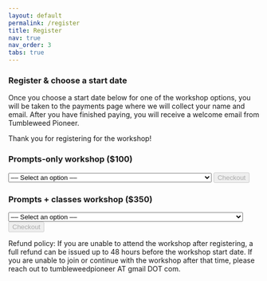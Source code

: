 ```yaml
---
layout: default
permalink: /register
title: Register
nav: true
nav_order: 3
tabs: true
---
```


### Register &amp; choose a start date

Once you choose a start date below for one of the workshop options, you will be taken to the payments page where we will collect your name and email. After you have finished paying, you will receive a welcome email from Tumbleweed Pioneer.

Thank you for registering for the workshop!

### Prompts-only workshop ($100)
<select name="prompts-only-dates" id="prompts-only-dates">
    <option disabled selected value>&ndash;&ndash; Select an option &ndash;&ndash;</option>
    <option value="price_1S7gyfDWI41Mc7pyCvm8EuUA">Starting October 27 &mdash; Re-writing Your Career Moves: Prompts</option>
    <option value="price_1S7gz7DWI41Mc7pyH7o2aOME">Starting November 3 &mdash; Re-writing Your Career Moves: Prompts</option>
    <option value="price_1S7gzTDWI41Mc7pyHjRr1Ho7">Starting November 10 &mdash; Re-writing Your Career Moves: Prompts</option>
    <option value="price_1S7gzmDWI41Mc7py37rFL1HB">Starting November 17 &mdash; Re-writing Your Career Moves: Prompts</option>
</select>
<button disabled class="checkout-button" id="prompts-only-checkout-button" role="link" type="button">Checkout</button>

### Prompts + classes workshop ($350)
<select name="prompts-plus-classes-dates" id="prompts-plus-classes-dates">
    <option disabled selected value>&ndash;&ndash; Select an option &ndash;&ndash;</option>
    <option value="price_1S7h3pDWI41Mc7pysOxa0OJh">Starting November 10 &mdash; Re-writing Your Career Moves: Prompts + Classes</option>
    <option value="price_1S7h46DWI41Mc7pyggWUc8YP">Starting November 17 &mdash; Re-writing Your Career Moves: Prompts + Classes</option>
    <option value="price_1S7h4MDWI41Mc7pyvmGTfqhT">Starting December 1 &mdash; Re-writing Your Career Moves: Prompts + Classes</option>
    <option value="price_1S7h4cDWI41Mc7py1CdmkygC">Starting December 8 &mdash; Re-writing Your Career Moves: Prompts + Classes</option>
</select>
<button disabled class="checkout-button" id="prompts-plus-classes-checkout-button" role="link" type="button">Checkout</button>

<div id="error-message"></div>
<script>
/* Prompts-only checkout */
(function() {
  var stripe = Stripe('pk_live_51OS9CkDWI41Mc7pyIIsKI0sxlc10XtY1ZPUKM8C0e75wu2uQXU7PRzFMzfVBfMWqvMEWKA0Hey2keyP5MY30jN5700nyu87NR0');

    var workshopDatesSelect = document.getElementById('prompts-only-dates');
    workshopDatesSelect.addEventListener("change", function() {
        checkoutButton.disabled = workshopDatesSelect.value == null;
    });


  var checkoutButton = document.getElementById('prompts-only-checkout-button');
  checkoutButton.addEventListener('click', function () {
    /*
     * When the customer clicks on the button, redirect
     * them to Checkout.
     */
    stripe.redirectToCheckout({
      lineItems: [{price: document.getElementById("prompts-only-dates").value, quantity: 1}],
      mode: 'payment',
      /*
       * Do not rely on the redirect to the successUrl for fulfilling
       * purchases, customers may not always reach the success_url after
       * a successful payment.
       * Instead use one of the strategies described in
       * https://docs.stripe.com/payments/checkout/fulfill-orders
       */
      successUrl: 'https://mylifeprompted.com/confirmation',
      cancelUrl: 'https://mylifeprompted.com/',
    })
    .then(function (result) {
      if (result.error) {
        /*
         * If `redirectToCheckout` fails due to a browser or network
         * error, display the localized error message to your customer.
         */
        var displayError = document.getElementById('error-message');
        displayError.textContent = result.error.message;
      }
    });
  });
})();

/* Prompts + classes checkout */
(function() {
  var stripe = Stripe('pk_live_51OS9CkDWI41Mc7pyIIsKI0sxlc10XtY1ZPUKM8C0e75wu2uQXU7PRzFMzfVBfMWqvMEWKA0Hey2keyP5MY30jN5700nyu87NR0');

    var workshopDatesSelect = document.getElementById('prompts-plus-classes-dates');
    workshopDatesSelect.addEventListener("change", function() {
        checkoutButton.disabled = workshopDatesSelect.value == null;
    });


  var checkoutButton = document.getElementById('prompts-plus-classes-checkout-button');
  checkoutButton.addEventListener('click', function () {
    /*
     * When the customer clicks on the button, redirect
     * them to Checkout.
     */
    stripe.redirectToCheckout({
      lineItems: [{price: document.getElementById("prompts-plus-classes-dates").value, quantity: 1}],
      mode: 'payment',
      /*
       * Do not rely on the redirect to the successUrl for fulfilling
       * purchases, customers may not always reach the success_url after
       * a successful payment.
       * Instead use one of the strategies described in
       * https://docs.stripe.com/payments/checkout/fulfill-orders
       */
      successUrl: 'https://mylifeprompted.com/confirmation',
      cancelUrl: 'https://mylifeprompted.com/',
    })
    .then(function (result) {
      if (result.error) {
        /*
         * If `redirectToCheckout` fails due to a browser or network
         * error, display the localized error message to your customer.
         */
        var displayError = document.getElementById('error-message');
        displayError.textContent = result.error.message;
      }
    });
  });
})();
</script>

Refund policy: If you are unable to attend the workshop after registering, a full refund can be issued up to 48 hours before the workshop start date. If you are unable to join or continue with the workshop after that time, please reach out to tumbleweedpioneer AT gmail DOT com.

